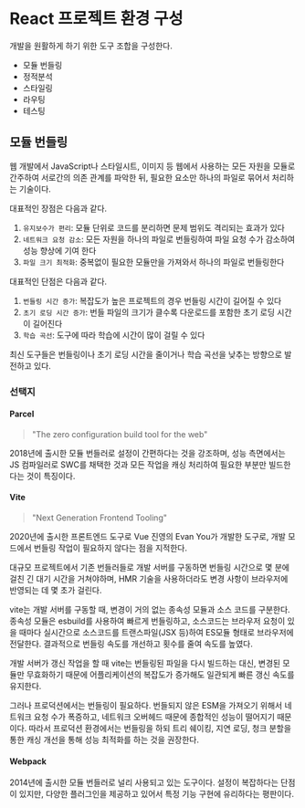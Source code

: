 # React 프로젝트 환경 구성

개발을 원활하게 하기 위한 도구 조합을 구성한다.

- 모듈 번들링
- 정적분석
- 스타일링
- 라우팅
- 테스팅

## 모듈 번들링

웹 개발에서 JavaScript나 스타일시트, 이미지 등 웹에서 사용하는 모든 자원을 모듈로 간주하여 서로간의 의존 관계를 파악한 뒤, 필요한 요소만 하나의 파일로 묶어서 처리하는 기술이다.

대표적인 장점은 다음과 같다.

1. `유지보수가 편리`: 모듈 단위로 코드를 분리하면 문제 범위도 격리되는 효과가 있다
2. `네트워크 요청 감소`: 모든 자원을 하나의 파일로 번들링하여 파일 요청 수가 감소하여 성능 향상에 기여 한다
3. `파일 크기 최적화`: 중복없이 필요한 모듈만을 가져와서 하나의 파일로 번들링한다

대표적인 단점은 다음과 같다.

1. `번들링 시간 증가`: 복잡도가 높은 프로젝트의 경우 번들링 시간이 길어질 수 있다
2. `초기 로딩 시간 증가`: 번들 파일의 크기가 클수록 다운로드를 포함한 초기 로딩 시간이 길어진다
3. `학습 곡선`: 도구에 따라 학습에 시간이 많이 걸릴 수 있다

최신 도구들은 번들링이나 초기 로딩 시간을 줄이거나 학습 곡선을 낮추는 방향으로 발전하고 있다.

### 선택지

#### Parcel

> "The zero configuration build tool for the web"

2018년에 출시한 모듈 번들러로 설정이 간편하다는 것을 강조하며, 성능 측면에서는 JS 컴파일러로 SWC를 채택한 것과 모든 작업을 캐싱 처리하여 필요한 부분만 빌드한다는 것이 특징이다.

#### Vite

> "Next Generation Frontend Tooling"

2020년에 출시한 프론트엔드 도구로 Vue 진영의 Evan You가 개발한 도구로, 개발 모드에서 번들링 작업이 필요하지 않다는 점을 지적한다.

대규모 프로젝트에서 기존 번들러들로 개발 서버를 구동하면 번들링 시간으로 몇 분에 걸친 긴 대기 시간을 거쳐야하며, HMR 기술을 사용하더라도 변경 사항이 브라우저에 반영되는 데 몇 초가 걸린다.

vite는 개발 서버를 구동할 때, 변경이 거의 없는 종속성 모듈과 소스 코드를 구분한다. 종속성 모듈은 esbuild를 사용하여 빠르게 번들링하고, 소스코드는 브라우저 요청이 있을 때마다 실시간으로 소스코드를 트랜스파일(JSX 등)하여 ES모듈 형태로 브라우저에 전달한다. 결과적으로 번들링 속도를 개선하고 횟수를 줄여 속도를 높였다.

개발 서버가 갱신 작업을 할 때 vite는 번들링된 파일을 다시 빌드하는 대신, 변경된 모듈만 무효화하기 때문에 어플리케이션의 복잡도가 증가해도 일관되게 빠른 갱신 속도를 유지한다.

그러나 프로덕션에서는 번들링이 필요하다. 번들되지 않은 ESM을 가져오기 위해서 네트워크 요청 수가 폭증하고, 네트워크 오버헤드 때문에 종합적인 성능이 떨어지기 때문이다. 따라서 프로덕션 환경에서는 번들링을 하되 트리 쉐이킹, 지연 로딩, 청크 분할을 통한 캐싱 개선을 통해 성능 최적화를 하는 것을 권장한다.

#### Webpack

2014년에 출시한 모듈 번들러로 널리 사용되고 있는 도구이다. 설정이 복잡하다는 단점이 있지만, 다양한 플러그인을 제공하고 있어서 특정 기능 구현에 유리하다는 평판이다.
